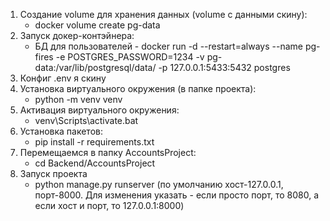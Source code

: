 1. Создание volume для хранения данных (volume c данными скину):
    - docker volume create pg-data
2. Запуск докер-контэйнера:
    - БД для пользователей - docker run -d --restart=always --name pg-fires -e POSTGRES_PASSWORD=1234 -v pg-data:/var/lib/postgresql/data/ -p 127.0.0.1:5433:5432 postgres
3. Конфиг .env я скину 
4. Установка виртуального окружения (в папке проекта):
   - python -m venv venv
5. Активация виртуального окружения:
   - venv\Scripts\activate.bat
6. Установка пакетов:
   - pip install -r requirements.txt
7. Перемещаемся в папку AccountsProject:
   - cd Backend/AccountsProject
8. Запуск проекта
   - python manage.py runserver (по умолчанию хост-127.0.0.1, порт-8000. Для изменения указать - если просто порт, то 8080, а если хост и порт, то 127.0.0.1:8000)

